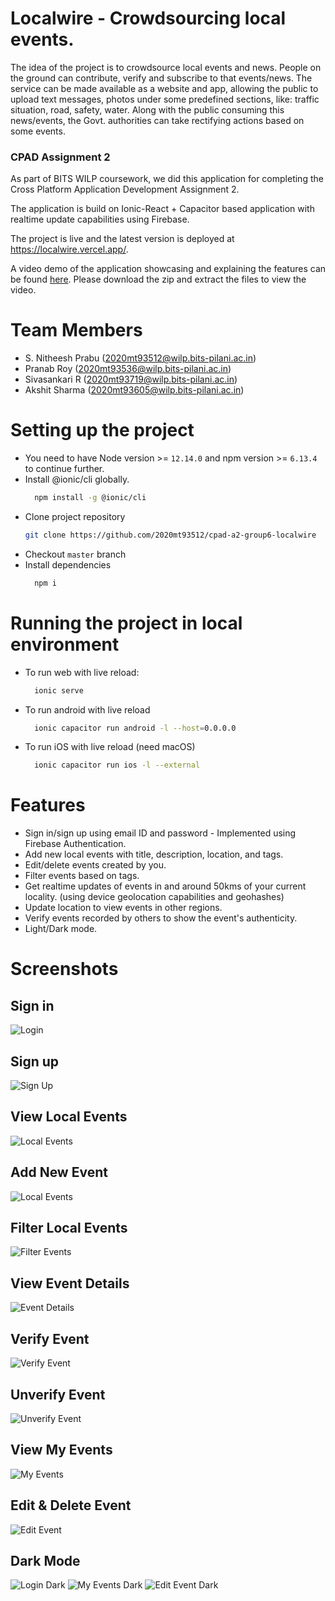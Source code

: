 # Localwire - Crowdsourcing local events.
The idea of the project is to crowdsource local events and news. People on the ground can contribute, verify and subscribe to that events/news. The service can be made available as a website and app, allowing the public to upload text messages, photos under some predefined sections, like: traffic situation, road, safety, water. Along with the public consuming this news/events, the Govt. authorities can take rectifying actions based on some events.

### CPAD Assignment 2
As part of BITS WILP coursework, we did this application for completing the Cross Platform Application Development Assignment 2.

The application is build on Ionic-React + Capacitor based application with realtime update capabilities using Firebase.

The project is live and the latest version is deployed at https://localwire.vercel.app/.

A video demo of the application showcasing and explaining the features can be found [here](https://drive.google.com/file/d/19W2cvcwhZ7EFt2o7VsTZ4i0wJpPJowha/view?usp=sharing). Please download the zip and extract the files to view the video.


# Team Members
- S. Nitheesh Prabu (2020mt93512@wilp.bits-pilani.ac.in)
- Pranab Roy (2020mt93536@wilp.bits-pilani.ac.in)
- Sivasankari R (2020mt93719@wilp.bits-pilani.ac.in)
- Akshit Sharma (2020mt93605@wilp.bits-pilani.ac.in)


# Setting up the project
- You need to have Node version >= `12.14.0` and npm version >= `6.13.4` to continue further.
- Install @ionic/cli globally.
  ```bash
	npm install -g @ionic/cli
	```
- Clone project repository
  ```bash
  git clone https://github.com/2020mt93512/cpad-a2-group6-localwire
  ```
- Checkout `master` branch
- Install dependencies
  ```bash
	npm i
	```

# Running the project in local environment
- To run web with live reload:
  ```bash
	ionic serve
	```
- To run android with live reload
  ```bash
	ionic capacitor run android -l --host=0.0.0.0
	```
- To run iOS with live reload (need macOS)
  ```bash
	ionic capacitor run ios -l --external
	```

# Features
- Sign in/sign up using email ID and password - Implemented using Firebase Authentication.
- Add new local events with title, description, location, and tags.
- Edit/delete events created by you.
- Filter events based on tags.
- Get realtime updates of events in and around 50kms of your current locality. (using device geolocation capabilities and geohashes)
- Update location to view events in other regions.
- Verify events recorded by others to show the event's authenticity.
- Light/Dark mode.

# Screenshots
## Sign in
![Login](/examples/login.png?raw=true "Login")

## Sign up
![Sign Up](/examples/signup.png?raw=true "Sign Up")

## View Local Events
![Local Events](/examples/local-events.png?raw=true "Local Events")

## Add New Event
![Local Events](/examples/add-new-event.png?raw=true "Add New Event")

## Filter Local Events
![Filter Events](/examples/filter-events.png?raw=true "Filter Events")

## View Event Details
![Event Details](/examples/event-details.png?raw=true "View Event Details")

## Verify Event
![Verify Event](/examples/verify-event.png?raw=true "Verify Event")

## Unverify Event
![Unverify Event](/examples/unverify-event.png?raw=true "Unverify Event")

## View My Events
![My Events](/examples/my-events.png?raw=true "View My Events")

## Edit & Delete Event
![Edit Event](/examples/edit-event.png?raw=true "Edit Event")

## Dark Mode
![Login Dark](/examples/login-dark.png?raw=true "Login Dark")
![My Events Dark](/examples/my-events-dark.png?raw=true "View My Events Dark")
![Edit Event Dark](/examples/edit-event-dark.png?raw=true "Edit Event Dark")
